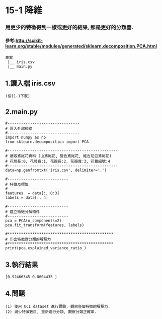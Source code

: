 # 15-1 降維


### 用更少的特徵得到一樣或更好的結果, 那是更好的分類器.

#### 參考:http://scikit-learn.org/stable/modules/generated/sklearn.decomposition.PCA.html


```
專案
 |__ iris.csv
 |__ main.py
```



## 1.讀入檔 iris.csv
```
(從11-1下載)
```




## 2.main.py
```
#--------------------------------
# 匯入外部模組
#--------------------------------
import numpy as np
from sklearn.decomposition import PCA

#-------------------------------------------------
# 讀取鳶尾花資料 (山鳶尾花, 變色鳶尾花, 維吉尼亞鳶尾花)
# 花萼長:0, 花萼寬:1, 花瓣長:2, 花瓣寬:3, 花種編號:4
#-------------------------------------------------
data=np.genfromtxt('iris.csv', delimiter=',')

#---------------------------
# 特徵及標籤
#---------------------------
features  = data[:, 0:3]
labels = data[:, 4]

#---------------------------
# 建立特徵分解物件
#---------------------------
pca = PCA(n_components=2)
pca.fit_transform(features, labels)

#***********************************************
# 印出特徵對分類的解釋力
#***********************************************
print(pca.explained_variance_ratio_)
```




## 3.執行結果
```
[0.92466345 0.0604435 ]
```



## 4.問題
```
(1) 使用 UCI dataset 進行實驗, 觀察各個特徵的解釋力.
(2) 減少特徵數目, 重新進行分類, 觀察分類正確率.
```
